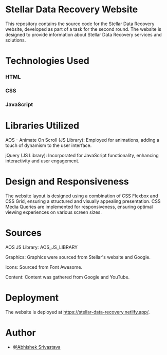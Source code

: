 # Stellar Data Recovery Website
This repository contains the source code for the Stellar Data Recovery website, developed as part of a task for the second round. The website is designed to provide information about Stellar Data Recovery services and solutions.

# Technologies Used
### HTML
### CSS
### JavaScript


# Libraries Utilized
AOS - Animate On Scroll (JS Library): Employed for animations, adding a touch of dynamism to the user interface.

jQuery (JS Library): Incorporated for JavaScript functionality, enhancing interactivity and user engagement.

# Design and Responsiveness
The website layout is designed using a combination of CSS Flexbox and CSS Grid, ensuring a structured and visually appealing presentation. CSS Media Queries are implemented for responsiveness, ensuring optimal viewing experiences on various screen sizes.

# Sources
AOS JS Library: AOS_JS_LIBRARY

Graphics: Graphics were sourced from Stellar's website and Google.

Icons: Sourced from Font Awesome.

Content: Content was gathered from Google and YouTube.


# Deployment
The website is deployed at https://stellar-data-recovery.netlify.app/.

# Author
- [@Abhishek Srivastava]((https://github.com/Abhishek143895) )
